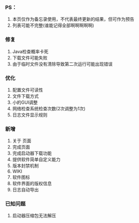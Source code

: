### PS：
1. 本页仅作为备忘录使用，不代表最终更新的结果，但可作为预告
2. 列表可能不完整(谁能记得全部啊啊啊啊啊)


### 修复
1. Java检查概率卡死
2. 下载文件可能失败
3. 由于临时文件没有清除导致第二次运行可能出现错误

### 优化
1. 配置文件可读性
2. 文件下载方式
3. 小的GUI调整
4. 网络检查系统检查次数(2次调整为1次)
5. 日志文件显示规则

### 新增
1. 关于 页面
2. 完成页面
3. 完成启动器下载功能
4. 提供软件简单自定义能力
5. 版本封禁机制
6. WIKI
7. 软件图标
8. 软件界面的版权信息
9. 日志自动导出

### 已知问题
1. 启动器压缩包无法解压
